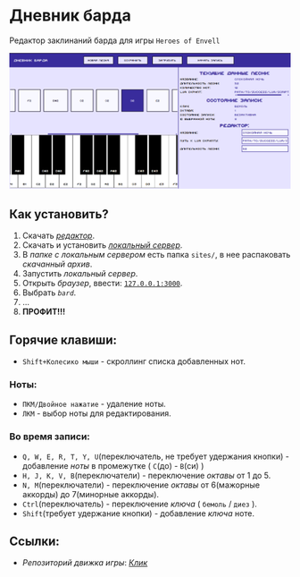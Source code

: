 # Дневник барда

Редактор заклинаний барда для игры `Heroes of Envell`

![Скриншот редактора заклинаний](examples/images/screen.png)

## Как установить?

1. Скачать [*редактор*](https://github.com/Rul991/bard-spell-editor/releases/latest).
2. Скачать и установить [*локальный сервер*](https://github.com/Rul991/envell-tools-local-server).
3. В *папке с локальным сервером* есть папка `sites/`, в нее распаковать *скачанный архив*.
4. Запустить *локальный сервер*.
5. Открыть *браузер*, ввести: [`127.0.0.1:3000`](localhost:3000).
6. Выбрать *`bard`*.
7. ...
8. **ПРОФИТ!!!**

## Горячие клавиши:

- `Shift+Колесико мыши` - скроллинг списка добавленных нот.

### Ноты:

- `ПКМ/Двойное нажатие` - удаление ноты.
- `ЛКМ` - выбор ноты для редактирования.

### Во время записи:

- `Q, W, E, R, T, Y, U`(переключатель, не требует удержания кнопки) - добавление *ноты* в промежутке ( `C`(до) - `B`(си) )
- `H, J, K, V, B`(переключатели) - переключение *октавы* от 1 до 5.
- `N, M`(переключатели) - переключение *октавы* от 6(мажорные аккорды) до 7(минорные аккорды).
- `Ctrl`(переключатель) - переключение *ключа* ( `бемоль` / `диез` ).
- `Shift`(требует удержание кнопки) - добавление *ключа* ноте.

## Ссылки:

- *Репозиторий движка игры*: [*Клик*](https://github.com/traeterno/Ae2D) 
